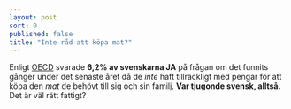 ```yaml
---
layout: post
sort: 0
published: false
title: "Inte råd att köpa mat?"
---
```


Enligt [OECD](http://www.oecd.org/els/soc/OECD2014-SocietyAtAGlance2014.pdf "OECD - Society at a glance 2014") svarade **6,2% av svenskarna JA** på frågan om det funnits gånger under det senaste året då de _inte_ haft tillräckligt med pengar för att köpa den _mat_ de behövt till sig och sin familj. **Var tjugonde svensk, alltså.** Det är väl rätt fattigt?

